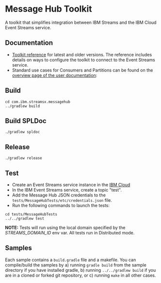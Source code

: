 # Message Hub Toolkit

A toolkit that simplifies integration between IBM Streams and the IBM Cloud Event Streams service.


## Documentation

- [Toolkit reference](https://ibmstreams.github.io/streamsx.messagehub/docs/user/SPLDoc/) for latest and older versions. The reference includes details on ways to configure the toolkit to connect to the Event Streams service.
- Standard use cases for Consumers and Partitions can be found on the [overview page of the user documentation](https://ibmstreams.github.io/streamsx.messagehub/docs/user/overview/):

## Build

```
cd com.ibm.streamsx.messagehub
../gradlew build
```

## Build SPLDoc
```
./gradlew spldoc
```

## Release
```
./gradlew release
```

## Test

- Create an Event Streams service instance in the [IBM Cloud](https://cloud.ibm.com)
- In the IBM Event Streams service, create a topic "test".
- Add the Message Hub JSON credentials to the `tests/MessageHubTests/etc/credentials.json` file.
- Run the following commands to launch the tests:
```
cd tests/MessageHubTests
../../gradlew test
```

**NOTE:** Tests will run using the local domain specified by the *STREAMS_DOMAIN_ID* env var. All tests run in Distributed mode.


## Samples

Each sample contains a `build.gradle` file and a makefile. You can compile/build the samples by
a) running `gradle build` from the sample directory if you have installed gradle,
b) running `../../gradlew build` if you are in a cloned or forked git repository, or
c) running `make` in all other cases.
